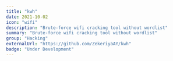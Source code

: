 ```yaml
---
title: "kwh"
date: 2021-10-02
icon: "wifi"
description: "Brute-force wifi cracking tool without wordlist"
summary: "Brute-force wifi cracking tool without wordlist"
group: "Hacking"
externalUrl: "https://github.com/ZekeriyaAY/kwh"
badge: "Under Development"
---
```

